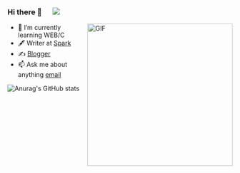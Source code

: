 ### Hi there 👋  &#8195; ![]( https://visitor-badge.glitch.me/badge?page_id=<your_page_id>)
<img align="right" alt="GIF" src="https://github.com/abhisheknaiidu/abhisheknaiidu/blob/master/code.gif?raw=true" width="325" height="320" />


<!--
**SparkCD/SparkCD** is a ✨ _special_ ✨ repository because its `README.md` (this file) appears on your GitHub profile.

Here are some ideas to get you started:
- 🔭 I’m currently working on ...
- 👯 I’m looking to collaborate on ...
- 🤔 I’m looking for help with ...
- 💬 Ask me about ...
- 📫 How to reach me: ...
- 😄 Pronouns: ...
- ⚡ Fun fact: ...

-->


- 🌱 I’m currently learning WEB/C
- 🖋  Writer at [Spark](https://990819.cn)
- ✍️ [Blogger](https://990819.cn)
- 📫 Ask me about anything [email](mailto:19@990819.cn) 


![Anurag's GitHub stats](https://github-readme-stats.vercel.app/api?username=SparkCD&show_icons=true&theme=radical)
